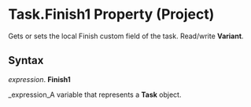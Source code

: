 
# Task.Finish1 Property (Project)

Gets or sets the local Finish custom field of the task. Read/write  **Variant**.


## Syntax

 _expression_. **Finish1**

 _expression_A variable that represents a  **Task** object.

